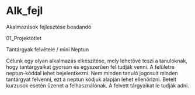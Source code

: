 # Alk_fejl
Akalmazások fejlesztése beadandó

01_Projektötlet

Tantárgyak felvétele / mini Neptun

Célunk egy olyan alkalmazás elkészítése, mely lehetővé teszi a tanulóknak, hogy tantárgyaikat gyorsan és egyszerűen fel tudják venni. A felületre neptun-kóddal lehet bejelentkezni.
Nem minden tanuló jogosult minden tantárgyat felvenni, ezt a neptun kódjuk alapján lehet ellenőrizni.
Betelt kurzusok esetén üzenet a felhasználónak. A felvett tárgyaikat le tudják adni. 

  
  
